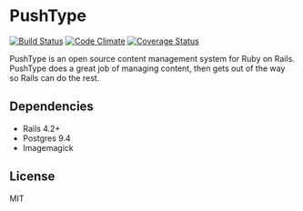 # PushType

[![Build Status](https://travis-ci.org/pushcode/push_type.png?branch=master)](https://travis-ci.org/pushcode/push_type)
[![Code Climate](https://codeclimate.com/github/pushcode/push_type.png)](https://codeclimate.com/github/pushcode/push_type)
[![Coverage Status](https://coveralls.io/repos/pushcode/push_type/badge.png?branch=master)](https://coveralls.io/r/pushcode/push_type)

PushType is an open source content management system for Ruby on Rails. PushType does a great job of managing content, then gets out of the way so Rails can do the rest.

## Dependencies

* Rails 4.2+
* Postgres 9.4
* Imagemagick

## License

MIT
